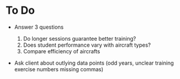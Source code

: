 # To Do
- Answer 3 questions
  1. Do longer sessions guarantee better training?
  2. Does student performance vary with aircraft types?
  3. Compare efficiency of aircrafts
  
- Ask client about outlying data points (odd years, unclear training exercise numbers missing commas)
